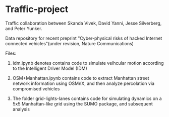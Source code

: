 # Traffic-project

Traffic collaboration between Skanda Vivek, David Yanni, Jesse Silverberg, and Peter Yunker.

Data repository for recent preprint "Cyber-physical risks of hacked Internet connected vehicles"(under revision, Nature Communications)

Files:

1) idm.ipynb denotes contains code to simulate veihcular motion according to the Intelligent Driver Model (IDM)

2) OSM+Manhattan.ipynb contains code to extract Manhattan street network information using OSMnX, and then analyze percolation via compromised vehicles

3) The folder grid-lights-lanes contains code for simulating dynamics on a 5x5 Manhattan-like grid using the SUMO package, and subsequent analysis
